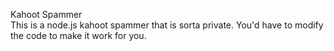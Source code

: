 Kahoot Spammer<br>
This is a node.js kahoot spammer that is sorta private. You'd have to modify the code to make it work for you.
